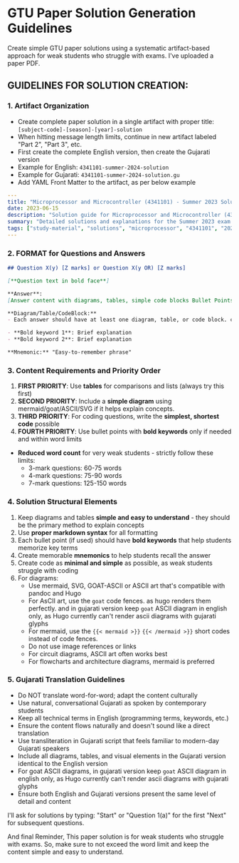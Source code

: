 # GTU Paper Solution Generation Guidelines

Create simple GTU paper solutions using a systematic artifact-based approach for weak students who struggle with exams. I've uploaded a paper PDF.

## GUIDELINES FOR SOLUTION CREATION:

### 1. Artifact Organization

- Create complete paper solution in a single artifact with proper title: `[subject-code]-[season]-[year]-solution`
- When hitting message length limits, continue in new artifact labeled "Part 2", "Part 3", etc.
- First create the complete English version, then create the Gujarati version
- Example for English: `4341101-summer-2024-solution`
- Example for Gujarati: `4341101-summer-2024-solution.gu`
- Add YAML Front Matter to the artifact, as per below example

```yaml
---
title: "Microprocessor and Microcontroller (4341101) - Summer 2023 Solution"
date: 2023-06-15
description: "Solution guide for Microprocessor and Microcontroller (4341101) Summer 2023 exam"
summary: "Detailed solutions and explanations for the Summer 2023 exam of Microprocessor and Microcontroller (4341101)"
tags: ["study-material", "solutions", "microprocessor", "4341101", "2023", "summer"]
---
```

### 2. FORMAT for Questions and Answers

```markdown
## Question X(y) [Z marks] or Question X(y OR) [Z marks]

[**Question text in bold face**]

**Answer**:
[Answer content with diagrams, tables, simple code blocks Bullet Points for key points related to quest as per below format]

**Diagram/Table/CodeBlock:**
- Each answer should have at least one diagram, table, or code block. choose the best one based on the question.

- **Bold keyword 1**: Brief explanation
- **Bold keyword 2**: Brief explanation

**Mnemonic:** "Easy-to-remember phrase"
```

### 3. Content Requirements and Priority Order

1. **FIRST PRIORITY**: Use **tables** for comparisons and lists (always try this first)
2. **SECOND PRIORITY**: Include a **simple diagram** using mermaid/goat/ASCII/SVG if it helps explain concepts.
3. **THIRD PRIORITY**: For coding questions, write the **simplest, shortest code** possible
4. **FOURTH PRIORITY**: Use bullet points with **bold keywords** only if needed and within word limits

- **Reduced word count** for very weak students - strictly follow these limits:
  - 3-mark questions: 60-75 words
  - 4-mark questions: 75-90 words
  - 7-mark questions: 125-150 words

### 4. Solution Structural Elements

1. Keep diagrams and tables **simple and easy to understand** - they should be the primary method to explain concepts
2. Use **proper markdown syntax** for all formatting
3. Each bullet point (if used) should have **bold keywords** that help students memorize key terms
4. Create memorable **mnemonics** to help students recall the answer
5. Create code as **minimal and simple** as possible, as weak students struggle with coding
6. For diagrams:
   - Use mermaid, SVG, GOAT-ASCII or ASCII art that's compatible with pandoc and Hugo
   - For AsCII art, use the `goat` code fences. as hugo renders them perfectly. and in gujarati version keep `goat` ASCII diagram in english only, as Hugo currently can't render ascii diagrams with gujarati glyphs
   - For mermaid, use the `{{< mermaid >}}` `{{< /mermaid >}}` short codes instead of code fences.
   - Do not use image references or links
   - For circuit diagrams, ASCII art often works best
   - For flowcharts and architecture diagrams, mermaid is preferred

### 5. Gujarati Translation Guidelines

- Do NOT translate word-for-word; adapt the content culturally
- Use natural, conversational Gujarati as spoken by contemporary students
- Keep all technical terms in English (programming terms, keywords, etc.)
- Ensure the content flows naturally and doesn't sound like a direct translation
- Use transliteration in Gujarati script that feels familiar to modern-day Gujarati speakers
- Include all diagrams, tables, and visual elements in the Gujarati version identical to the English version
- For goat ASCII diagrams, in gujarati version keep `goat` ASCII diagram in english only, as Hugo currently can't render ascii diagrams with gujarati glyphs
- Ensure both English and Gujarati versions present the same level of detail and content

I'll ask for solutions by typing: "Start" or "Question 1(a)" for the first "Next" for subsequent questions.

And final Reminder, This paper solution is for weak students who struggle with exams. So, make sure to not exceed the word limit and keep the content simple and easy to understand.
